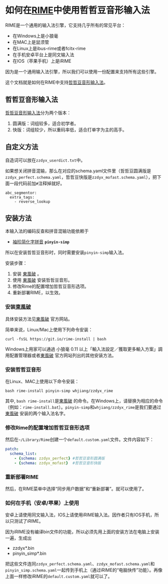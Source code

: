 # 如何在[RIME](https://rime.im/)中使用哲哲豆音形输入法

RIME是一个通用的输入法引擎，它支持几乎所有的常见平台：
- 在Windows上是小狼毫
- 在MAC上是鼠须管
- 在Linux上是ibus-rime或者fcitx-rime
- 在手机安卓平台上是同文输入法
- 在IOS（苹果手机）上是iRIME

因为是一个通用输入法引擎，所以我们可以使用一份配置来支持所有这些引擎。

这个文档就是如何在RIME中支持[哲哲豆音形输入法](http://zzdzzd.ys168.com/)。

## 哲哲豆音形输入法

[哲哲豆音形输入法](http://zzdzzd.ys168.com/)分为两个版本：
1. 圆满版：词组较多，适合初学者。
2. 快版：词组较少，所以重码率低，适合打单字为主的高手。

## 自定义方法
自造词可以放在`zzdyx_userdict.txt`中。

如果想关闭拼音混输，那么在对应的schema.yaml文件里（哲哲豆圆满版是`zzdyx_perfect.schema.yaml`，哲哲豆快版是`zzdyx_mofast.schema.yaml`），把下面一段代码前加`#`注释掉就好。
```
abc_segmentor:
  extra_tags:
    - reverse_lookup
```

## 安装方法
本输入法的编码反查和拼音混输功能依赖于

 - [袖珍简化字拼音](https://github.com/rime/rime-pinyin-simp) **`pinyin-simp`**

所以在安装哲哲豆音形时，同时需要安装`pinyin-simp`输入法。

安装步骤：
1. 安装 [東風破](https://github.com/rime/plum) 。
2. 使用 [東風破](https://github.com/rime/plum) 安装哲哲豆音形。
3. 修改Rime的配置增加哲哲豆音形选项。
4. 重新部署RIME，以生效。

### 安装[東風破](https://github.com/rime/plum) 
具体安装方法见[東風破](https://github.com/rime/plum) 官方网站。

简单来说，Linux/Mac上使用下列命令安装：
```
curl -fsSL https://git.io/rime-install | bash
```

Windows上用家可以通過 小狼毫 0.11 以上「輸入法設定／獲取更多輸入方案」調用配置管理器或者[東風破](https://github.com/rime/plum) 官方网站列出的其他安装方法。

### 安装哲哲豆音形
在Linux、MAC上使用以下命令安装：
```
bash rime-install pinyin-simp whjiang/zzdyx_rime
```

其中, `bash rime-install`是[東風破](https://github.com/rime/plum) 的命令。在Windows上，请替换为相应的命令（例如：`rime-install.bat`）。`pinyin-simp`和`whjiang/zzdyx_rime`是我们要通过[東風破](https://github.com/rime/plum) 安装的两个输入法名字。

### 修改Rime的配置增加哲哲豆音形选项
然后在`~/Library/Rime`创建一个`default.custom.yaml`文件。文件内容如下：
```yaml
patch:
  schema_list:
    - {schema: zzdyx_perfect} #哲哲豆音形圆满版
    - {schema: zzdyx_mofast}  #哲哲豆音形快版
```

###  重新部署RIME
然后，在RIME菜单中选择“同步用户数据”和“重新部署”。就可以使用了。


### 如何在手机（安卓/苹果）上使用
安卓上请使用同文输入法，IOS上请使用iRIME输入法。因作者只有IOS手机，所以只测试了iRIME。

因为iRIME没有编译bin文件的功能，所以必须先用上面的安装方法在电脑上安装一遍，生成出
- zzdyx*.bin
- pinyin_simp*.bin

把这些文件连同`zzdyx_perfect.schema.yaml`、`zzdyx_mofast.schema.yaml`和`pinyin_simp.schema.yaml`一起传到手机上（通过iRIME的“电脑快传”功能）。再像上面一样修改iRIME的`default.custom.yaml`就可以了。
